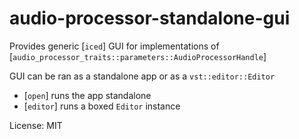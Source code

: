 # audio-processor-standalone-gui

Provides generic [`iced`] GUI for implementations of [`audio_processor_traits::parameters::AudioProcessorHandle`]

GUI can be ran as a standalone app or as a `vst::editor::Editor`

* [`open`] runs the app standalone
* [`editor`] runs a boxed `Editor` instance

License: MIT
